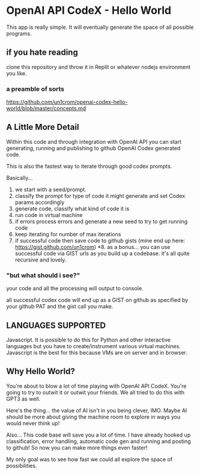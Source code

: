 # OpenAI API CodeX - Hello World

This app is really simple.  It will eventually generate the space of all possible programs.

## if you hate reading
clone this repository and throw it in Replit or whatever nodejs environment you like.

### a preamble of sorts
https://github.com/un1crom/openai-codex-hello-world/blob/master/concepts.md

## A Little More Detail
Within this code and through integration with OpenAI API you can start generating, running and publishing to github OpenAI Codex generated code.

This is also the fastest way to iterate through good codex prompts.

Basically...
1. we start with a seed/prompt.
2. classify the prompt for type of code it might generate and set Codex params accordingly
3. generate code, classify what kind of code it is
4. run code in virtual machine
5. if errors process errors and generate a new seed to try to get running code
6. keep iterating for number of max iterations
7. if successful code then save code to github gists (mine end up here: https://gist.github.com/un1crom)
*8. as a bonus... you can use successful code via GIST urls as you build up a codebase.  it's all quite recursive and lovely.

### "but what should i see?"

your code and all the processing will output to console.

all successful codex code will end up as a GIST on github as specified by your github PAT and the gist call you make.



## LANGUAGES SUPPORTED
Javascript.  It is possible to do this for Python and other interactive languages but you have to create/instrument various virtual machines.  Javascript is the best for this because VMs are on server and in browser.

## Why Hello World?

You're about to blow a lot of time playing with OpenAI API CodeX.  You're going to try to outwit it or outwit your friends.  We all tried to do this with GPT3 as well.

Here's the thing... the value of AI isn't in you being clever, IMO.  Maybe AI should be more about giving the machine room to explore in ways you would never think up!

Also... This code base will save you a lot of time.  I have already hooked up classification, error handling, automatic code gen and running and posting to github!  So now you can make more things even faster!

My only goal was to see how fast we could all explore the space of possibilities.